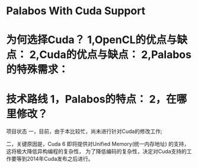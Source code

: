 Palabos With Cuda Support
=======
为何选择Cuda？
1,OpenCL的优点与缺点：
2,Cuda的优点与缺点：
2,Palabos的特殊需求：
=======
技术路线
1，Palabos的特点：
2，在哪里修改？
=======
项目状态
一，目前，由于本比较忙，尚未进行针对Cuda的修改工作;

二，关键原因是，Cuda 6 即将提供对Unified Memory(统一内存地址) 的支持，这将极大降低异构编程的复杂性，
为了降低编码的复杂性，决定对Cuda支持的工作要等到2014年Cuda发布之后进行。

